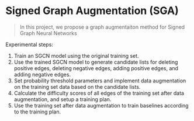 # Signed Graph Augmentation (SGA)

>In this project, we propose a graph augmentaiton method for Signed Graph Neural Networks

Experimental steps:
1. Train an SGCN model using the original training set.
2. Use the trained SGCN model to generate candidate lists for deleting positive edges, deleting negative edges, adding positive edges, and adding negative edges.
3. Set probability threshold parameters and implement data augmentation on the training set data based on the candidate lists.
4. Calculate the difficulty scores of all edges of the training set after data augmentation, and setup a training plan.
5. Use the training set after data augmentation to train baselines according to the training plan.
